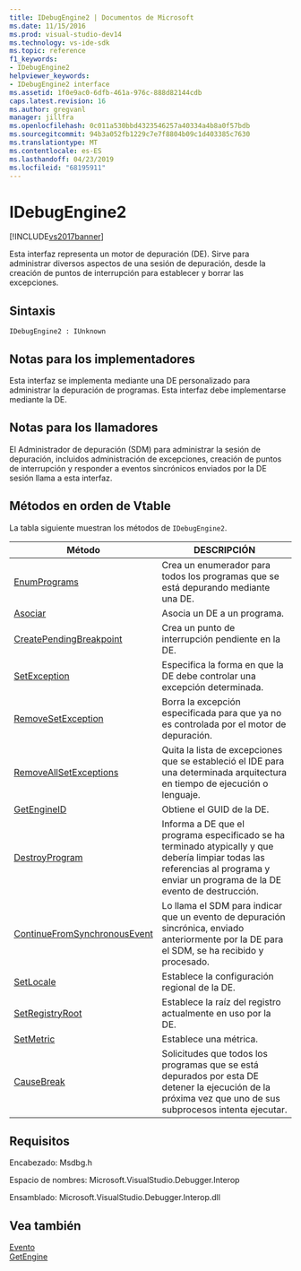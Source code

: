 ```yaml
---
title: IDebugEngine2 | Documentos de Microsoft
ms.date: 11/15/2016
ms.prod: visual-studio-dev14
ms.technology: vs-ide-sdk
ms.topic: reference
f1_keywords:
- IDebugEngine2
helpviewer_keywords:
- IDebugEngine2 interface
ms.assetid: 1f0e9ac0-6dfb-461a-976c-888d82144cdb
caps.latest.revision: 16
ms.author: gregvanl
manager: jillfra
ms.openlocfilehash: 0c011a530bbd4323546257a40334a4b8a0f57bdb
ms.sourcegitcommit: 94b3a052fb1229c7e7f8804b09c1d403385c7630
ms.translationtype: MT
ms.contentlocale: es-ES
ms.lasthandoff: 04/23/2019
ms.locfileid: "68195911"
---
```

# <a name="idebugengine2"></a>IDebugEngine2
[!INCLUDE[vs2017banner](../../../includes/vs2017banner.md)]

Esta interfaz representa un motor de depuración (DE). Sirve para administrar diversos aspectos de una sesión de depuración, desde la creación de puntos de interrupción para establecer y borrar las excepciones.  
  
## <a name="syntax"></a>Sintaxis  
  
```  
IDebugEngine2 : IUnknown  
```  
  
## <a name="notes-for-implementers"></a>Notas para los implementadores  
 Esta interfaz se implementa mediante una DE personalizado para administrar la depuración de programas. Esta interfaz debe implementarse mediante la DE.  
  
## <a name="notes-for-callers"></a>Notas para los llamadores  
 El Administrador de depuración (SDM) para administrar la sesión de depuración, incluidos administración de excepciones, creación de puntos de interrupción y responder a eventos sincrónicos enviados por la DE sesión llama a esta interfaz.  
  
## <a name="methods-in-vtable-order"></a>Métodos en orden de Vtable  
 La tabla siguiente muestran los métodos de `IDebugEngine2`.  
  
|Método|DESCRIPCIÓN|  
|------------|-----------------|  
|[EnumPrograms](../../../extensibility/debugger/reference/idebugengine2-enumprograms.md)|Crea un enumerador para todos los programas que se está depurando mediante una DE.|  
|[Asociar](../../../extensibility/debugger/reference/idebugengine2-attach.md)|Asocia un DE a un programa.|  
|[CreatePendingBreakpoint](../../../extensibility/debugger/reference/idebugengine2-creatependingbreakpoint.md)|Crea un punto de interrupción pendiente en la DE.|  
|[SetException](../../../extensibility/debugger/reference/idebugengine2-setexception.md)|Especifica la forma en que la DE debe controlar una excepción determinada.|  
|[RemoveSetException](../../../extensibility/debugger/reference/idebugengine2-removesetexception.md)|Borra la excepción especificada para que ya no es controlada por el motor de depuración.|  
|[RemoveAllSetExceptions](../../../extensibility/debugger/reference/idebugengine2-removeallsetexceptions.md)|Quita la lista de excepciones que se estableció el IDE para una determinada arquitectura en tiempo de ejecución o lenguaje.|  
|[GetEngineID](../../../extensibility/debugger/reference/idebugengine2-getengineid.md)|Obtiene el GUID de la DE.|  
|[DestroyProgram](../../../extensibility/debugger/reference/idebugengine2-destroyprogram.md)|Informa a DE que el programa especificado se ha terminado atypically y que debería limpiar todas las referencias al programa y enviar un programa de la DE evento de destrucción.|  
|[ContinueFromSynchronousEvent](../../../extensibility/debugger/reference/idebugengine2-continuefromsynchronousevent.md)|Lo llama el SDM para indicar que un evento de depuración sincrónica, enviado anteriormente por la DE para el SDM, se ha recibido y procesado.|  
|[SetLocale](../../../extensibility/debugger/reference/idebugengine2-setlocale.md)|Establece la configuración regional de la DE.|  
|[SetRegistryRoot](../../../extensibility/debugger/reference/idebugengine2-setregistryroot.md)|Establece la raíz del registro actualmente en uso por la DE.|  
|[SetMetric](../../../extensibility/debugger/reference/idebugengine2-setmetric.md)|Establece una métrica.|  
|[CauseBreak](../../../extensibility/debugger/reference/idebugengine2-causebreak.md)|Solicitudes que todos los programas que se está depurados por esta DE detener la ejecución de la próxima vez que uno de sus subprocesos intenta ejecutar.|  
  
## <a name="requirements"></a>Requisitos  
 Encabezado: Msdbg.h  
  
 Espacio de nombres:  Microsoft.VisualStudio.Debugger.Interop  
  
 Ensamblado: Microsoft.VisualStudio.Debugger.Interop.dll  
  
## <a name="see-also"></a>Vea también  
 [Evento](../../../extensibility/debugger/reference/idebugeventcallback2-event.md)   
 [GetEngine](../../../extensibility/debugger/reference/idebugenginecreateevent2-getengine.md)
